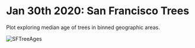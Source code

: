 # Jan 30th 2020: San Francisco Trees

Plot exploring median age of trees in binned geographic areas.

![SFTreeAges](https://user-images.githubusercontent.com/60403224/73427073-9909c400-42fb-11ea-9114-f858125e59d4.png)